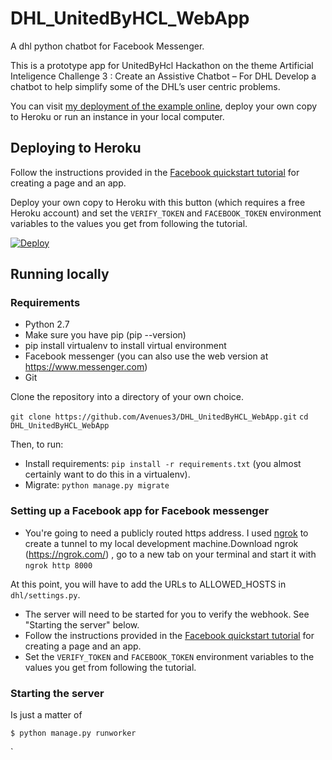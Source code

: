 # DHL_UnitedByHCL_WebApp

A dhl python chatbot for Facebook Messenger.

This is a prototype app for UnitedByHcl Hackathon on the theme Artificial Inteligence Challenge 3 : Create an Assistive Chatbot – For DHL
Develop a chatbot to help simplify some of the DHL’s user centric problems.

You can visit [my deployment of the example online](https://dhlavenues.herokuapp.com/), deploy your own copy to Heroku or run an instance in your local computer.

## Deploying to Heroku

Follow the instructions provided in the [Facebook quickstart tutorial](https://developers.facebook.com/docs/messenger-platform/quickstart) for creating a page and an app.

Deploy your own copy to Heroku with this button (which requires a free Heroku account) and set the `VERIFY_TOKEN` and `FACEBOOK_TOKEN` environment variables to the values you get from following the tutorial.

[![Deploy](https://www.herokucdn.com/deploy/button.svg)](https://heroku.com/deploy?template=https://github.com/SamwelOpiyo/DHL_UnitedByHCL_WebApp)

## Running locally

### Requirements

- Python 2.7
- Make sure you have pip (pip --version)
- pip install virtualenv to install virtual environment
- Facebook messenger (you can also use the web version at https://www.messenger.com)
- Git 



Clone the repository into a directory of your own choice.

`git clone https://github.com/Avenues3/DHL_UnitedByHCL_WebApp.git`
`cd DHL_UnitedByHCL_WebApp`

Then, to run:

- Install requirements: `pip install -r requirements.txt` (you almost certainly want to do this in a virtualenv).
- Migrate: `python manage.py migrate`

### Setting up a Facebook app for Facebook messenger

* You're going to need a publicly routed https address. I used [ngrok](https://ngrok.com/) to create a tunnel to my local development machine.Download ngrok (https://ngrok.com/) , go to a new tab on your terminal and start it with `ngrok http 8000`

At this point, you will have to add the URLs to ALLOWED_HOSTS in `dhl/settings.py`.

* The server will need to be started for you to verify the webhook. See "Starting the server" below.
* Follow the instructions provided in the [Facebook quickstart tutorial](https://developers.facebook.com/docs/messenger-platform/quickstart) for creating a page and an app.
* Set the `VERIFY_TOKEN` and `FACEBOOK_TOKEN` environment variables to the values you get from following the tutorial.

### Starting the server

Is just a matter of

    $ python manage.py runworker
`

